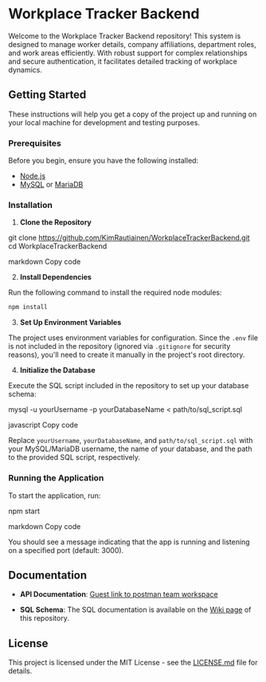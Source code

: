 # Workplace Tracker Backend

Welcome to the Workplace Tracker Backend repository! This system is designed to manage worker details, company affiliations, department roles, and work areas efficiently. With robust support for complex relationships and secure authentication, it facilitates detailed tracking of workplace dynamics.

## Getting Started

These instructions will help you get a copy of the project up and running on your local machine for development and testing purposes.

### Prerequisites

Before you begin, ensure you have the following installed:
- [Node.js](https://nodejs.org/en/download/) 
- [MySQL](https://www.mysql.com/downloads/) or [MariaDB](https://mariadb.org/download/)

### Installation

1. **Clone the Repository**

git clone https://github.com/KimRautiainen/WorkplaceTrackerBackend.git
cd WorkplaceTrackerBackend

markdown
Copy code

2. **Install Dependencies**

Run the following command to install the required node modules:

```bash
npm install
```
3. **Set Up Environment Variables**

The project uses environment variables for configuration. Since the `.env` file is not included in the repository (ignored via `.gitignore` for security reasons), you'll need to create it manually in the project's root directory.


4. **Initialize the Database**

Execute the SQL script included in the repository to set up your database schema:

mysql -u yourUsername -p yourDatabaseName < path/to/sql_script.sql

javascript
Copy code

Replace `yourUsername`, `yourDatabaseName`, and `path/to/sql_script.sql` with your MySQL/MariaDB username, the name of your database, and the path to the provided SQL script, respectively.

### Running the Application

To start the application, run:

npm start

markdown
Copy code

You should see a message indicating that the app is running and listening on a specified port (default: 3000).

## Documentation

- **API Documentation**: [Guest link to postman team workspace](https://workplacetracker.postman.co/workspace/Team-Workspace~1b5dd4ce-5490-45ff-8fb0-19de316cb1bd/collection/31432766-c1f929d1-93ba-4a5e-8a65-c6ddd9e00031?action=share&creator=31432766)


- **SQL Schema**: The SQL documentation is available on the [Wiki page](https://github.com/KimRautiainen/workplaceTrackerBackend/wiki/SQL) of this repository.


## License

This project is licensed under the MIT License - see the [LICENSE.md](LICENSE.md) file for details.
